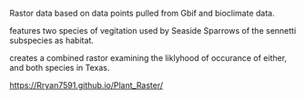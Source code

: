 Rastor data based on data points pulled from Gbif and bioclimate data.

features two species of vegitation used by Seaside Sparrows of the sennetti subspecies as habitat. 

creates a combined rastor examining the liklyhood of occurance of either, and both species in Texas.

https://Rryan7591.github.io/Plant_Raster/